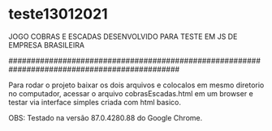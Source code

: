 # teste13012021
JOGO COBRAS E ESCADAS DESENVOLVIDO PARA TESTE EM JS DE EMPRESA BRASILEIRA

##############################################################################################

Para rodar o projeto baixar os dois arquivos e colocalos em mesmo diretorio no computador, acessar o arquivo cobrasEscadas.html em um browser e testar via interface simples criada com html basico.

OBS: Testado na versão 87.0.4280.88 do Google Chrome.
